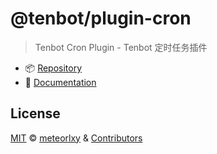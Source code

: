 # @tenbot/plugin-cron

> Tenbot Cron Plugin - Tenbot 定时任务插件

- :package: [Repository](https://github.com/tenbot/tenbot)
- :book: [Documentation](https://tenbot.github.io)

## License

[MIT](https://github.com/tenbot/tenbot/blob/master/LICENSE) &copy; [meteorlxy](https://github.com/meteorlxy) & [Contributors](https://github.com/tenbot/tenbot/graphs/contributors)
